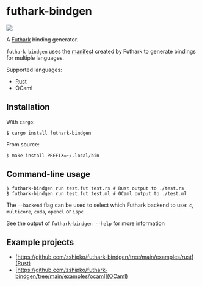 # futhark-bindgen

<a href="https://crates.io/crates/futhark-bindgen">
    <img src="https://img.shields.io/crates/v/futhark-bindgen.svg">
</a>

A [Futhark](https://futhark-lang.org) binding generator.

`futhark-bindgen` uses the [manifest](https://futhark.readthedocs.io/en/latest/c-api.html#manifest) created by Futhark 
to generate bindings for multiple languages.

Supported languages:

- Rust
- OCaml

## Installation

With `cargo`:

```
$ cargo install futhark-bindgen
```

From source:

```
$ make install PREFIX=~/.local/bin
```

## Command-line usage

```
$ futhark-bindgen run test.fut test.rs # Rust output to ./test.rs
$ futhark-bindgen run test.fut test.ml # OCaml output to ./test.ml
```

The `--backend` flag can be used to select which Futhark backend to use: `c`, `multicore`,
`cuda`, `opencl` or `ispc`

See the output of `futhark-bindgen --help` for more information

## Example projects

- [https://github.com/zshipko/futhark-bindgen/tree/main/examples/rust](Rust)
- [https://github.com/zshipko/futhark-bindgen/tree/main/examples/ocaml](OCaml)
